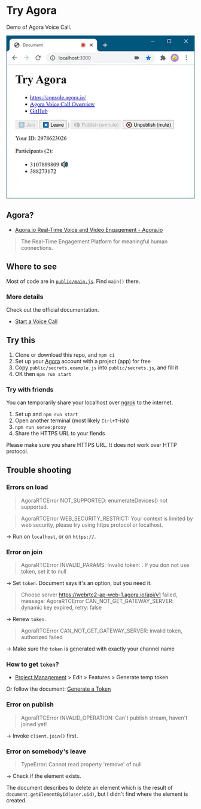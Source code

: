 # Try Agora

Demo of Agora Voice Call.

![screenshot](docs/screenshot.webp)

## Agora?

- [Agora.io Real-Time Voice and Video Engagement - Agora.io](https://www.agora.io/en/)

> The Real-Time Engagement Platform for meaningful human connections.

## Where to see

Most of code are in [`public/main.js`](public/main.js). Find `main()` there.

### More details

Check out the official documentation.

- [Start a Voice Call](https://docs.agora.io/en/Voice/start_call_audio_web_ng?platform=Web)

## Try this

1. Clone or download this repo, and `npm ci`
2. Set up your [Agora](https://www.agora.io/en/) account with a project (app) for free
4. Copy `public/secrets.example.js` into `public/secrets.js`, and fill it
5. OK then `npm run start`

### Try with friends

You can temporarily share your localhost over [ngrok](https://ngrok.com/) to the internet.

1. Set up and `npm run start`
2. Open another terminal (most likely `Ctrl+T`-ish)
3. `npm run serve:proxy`
4. Share the HTTPS URL to your fiends

Please make sure you share HTTPS URL. It does not work over HTTP protocol.

## Trouble shooting

### Errors on load

> AgoraRTCError NOT_SUPPORTED: enumerateDevices() not supported.

> AgoraRTCError WEB_SECURITY_RESTRICT: Your context is limited by web security, please try using https protocol or localhost.

→ Run on `localhost`, or on `https://`.

### Error on join

> AgoraRTCError INVALID_PARAMS: Invalid token: . If you don not use token, set it to null

→ Set `token`. Document says it's an option, but you need it.

> Choose server https://webrtc2-ap-web-1.agora.io/api/v1 failed, message: AgoraRTCError CAN_NOT_GET_GATEWAY_SERVER: dynamic key expired, retry: false

→ Renew `token`.

> AgoraRTCError CAN_NOT_GET_GATEWAY_SERVER: invalid token, authorized failed

→ Make sure the `token` is generated with exactly your channel name

### How to get `token`?

- [Project Management](https://console.agora.io/projects) > Edit > Features > Generate temp token

Or follow the document: [Generate a Token](https://docs.agora.io/en/Voice/token_server?platform=All%20Platforms)

### Error on publish

> AgoraRTCError INVALID_OPERATION: Can't publish stream, haven't joined yet!

→ Invoke `client.join()` first.

### Error on somebody's leave

> TypeError: Cannot read property 'remove' of null

→ Check if the element exists.

The document describes to delete an element which is the result of `document.getElementById(user.uid)`, but I didn't find where the element is created.
